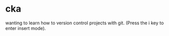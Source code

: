 # cka
wanting to learn how to version control projects with git. (Press the i key to enter insert mode).
